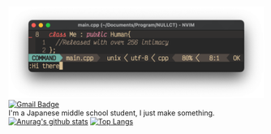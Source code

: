 ![class_Me](class_me.png)
[![Gmail Badge](https://img.shields.io/badge/-cockatiel.u10@gmail.com-c14438?style=flat-square&logo=Gmail&logoColor=white&link=mailto:cockatiel.u10@gmail.com)](mailto:cockatiel.u10@gmail.com)  
I'm a Japanese middle school student, I just make something.  
[![Anurag's github stats](https://github-readme-stats.vercel.app/api?username=NULLCT&show_icons=true)](https://github.com/anuraghazra/github-readme-stats)
[![Top Langs](https://github-readme-stats.vercel.app/api/top-langs/?username=NULLCT&layout=compact)](https://github.com/anuraghazra/github-readme-stats)
